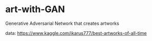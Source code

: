 # art-with-GAN
Generative Adversarial Network that creates artworks

data: https://www.kaggle.com/ikarus777/best-artworks-of-all-time